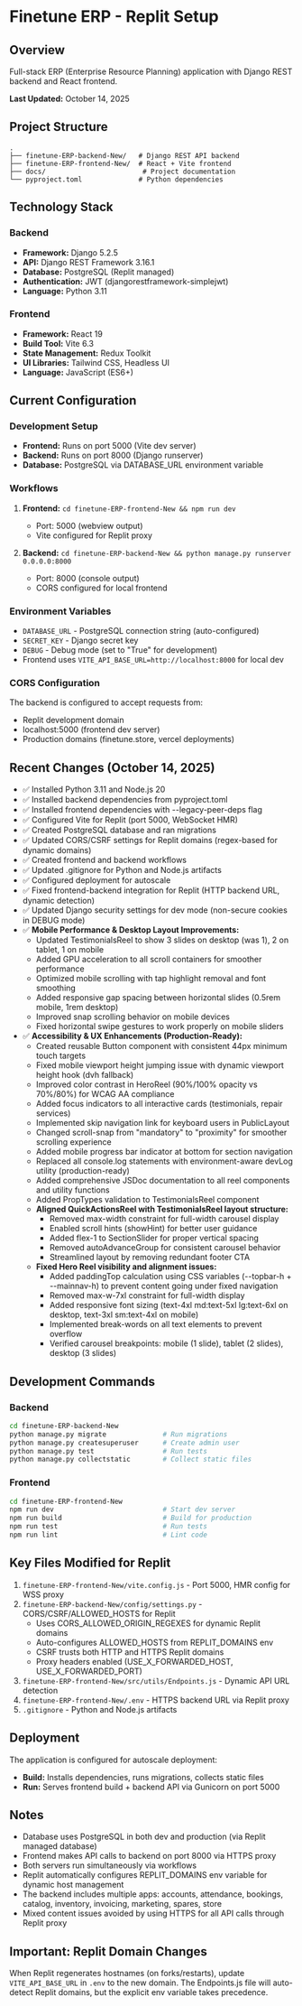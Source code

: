 # Finetune ERP - Replit Setup

## Overview
Full-stack ERP (Enterprise Resource Planning) application with Django REST backend and React frontend.

**Last Updated:** October 14, 2025

## Project Structure
```
.
├── finetune-ERP-backend-New/   # Django REST API backend
├── finetune-ERP-frontend-New/  # React + Vite frontend
├── docs/                        # Project documentation
└── pyproject.toml              # Python dependencies
```

## Technology Stack

### Backend
- **Framework:** Django 5.2.5
- **API:** Django REST Framework 3.16.1
- **Database:** PostgreSQL (Replit managed)
- **Authentication:** JWT (djangorestframework-simplejwt)
- **Language:** Python 3.11

### Frontend
- **Framework:** React 19
- **Build Tool:** Vite 6.3
- **State Management:** Redux Toolkit
- **UI Libraries:** Tailwind CSS, Headless UI
- **Language:** JavaScript (ES6+)

## Current Configuration

### Development Setup
- **Frontend:** Runs on port 5000 (Vite dev server)
- **Backend:** Runs on port 8000 (Django runserver)
- **Database:** PostgreSQL via DATABASE_URL environment variable

### Workflows
1. **Frontend:** `cd finetune-ERP-frontend-New && npm run dev`
   - Port: 5000 (webview output)
   - Vite configured for Replit proxy

2. **Backend:** `cd finetune-ERP-backend-New && python manage.py runserver 0.0.0.0:8000`
   - Port: 8000 (console output)
   - CORS configured for local frontend

### Environment Variables
- `DATABASE_URL` - PostgreSQL connection string (auto-configured)
- `SECRET_KEY` - Django secret key
- `DEBUG` - Debug mode (set to "True" for development)
- Frontend uses `VITE_API_BASE_URL=http://localhost:8000` for local dev

### CORS Configuration
The backend is configured to accept requests from:
- Replit development domain
- localhost:5000 (frontend dev server)
- Production domains (finetune.store, vercel deployments)

## Recent Changes (October 14, 2025)
- ✅ Installed Python 3.11 and Node.js 20
- ✅ Installed backend dependencies from pyproject.toml
- ✅ Installed frontend dependencies with --legacy-peer-deps flag
- ✅ Configured Vite for Replit (port 5000, WebSocket HMR)
- ✅ Created PostgreSQL database and ran migrations
- ✅ Updated CORS/CSRF settings for Replit domains (regex-based for dynamic domains)
- ✅ Created frontend and backend workflows
- ✅ Updated .gitignore for Python and Node.js artifacts
- ✅ Configured deployment for autoscale
- ✅ Fixed frontend-backend integration for Replit (HTTP backend URL, dynamic detection)
- ✅ Updated Django security settings for dev mode (non-secure cookies in DEBUG mode)
- ✅ **Mobile Performance & Desktop Layout Improvements:**
  - Updated TestimonialsReel to show 3 slides on desktop (was 1), 2 on tablet, 1 on mobile
  - Added GPU acceleration to all scroll containers for smoother performance
  - Optimized mobile scrolling with tap highlight removal and font smoothing
  - Added responsive gap spacing between horizontal slides (0.5rem mobile, 1rem desktop)
  - Improved snap scrolling behavior on mobile devices
  - Fixed horizontal swipe gestures to work properly on mobile sliders
- ✅ **Accessibility & UX Enhancements (Production-Ready):**
  - Created reusable Button component with consistent 44px minimum touch targets
  - Fixed mobile viewport height jumping issue with dynamic viewport height hook (dvh fallback)
  - Improved color contrast in HeroReel (90%/100% opacity vs 70%/80%) for WCAG AA compliance
  - Added focus indicators to all interactive cards (testimonials, repair services)
  - Implemented skip navigation link for keyboard users in PublicLayout
  - Changed scroll-snap from "mandatory" to "proximity" for smoother scrolling experience
  - Added mobile progress bar indicator at bottom for section navigation
  - Replaced all console.log statements with environment-aware devLog utility (production-ready)
  - Added comprehensive JSDoc documentation to all reel components and utility functions
  - Added PropTypes validation to TestimonialsReel component
  - **Aligned QuickActionsReel with TestimonialsReel layout structure:**
    - Removed max-width constraint for full-width carousel display
    - Enabled scroll hints (showHint) for better user guidance
    - Added flex-1 to SectionSlider for proper vertical spacing
    - Removed autoAdvanceGroup for consistent carousel behavior
    - Streamlined layout by removing redundant footer CTA
  - **Fixed Hero Reel visibility and alignment issues:**
    - Added paddingTop calculation using CSS variables (--topbar-h + --mainnav-h) to prevent content going under fixed navigation
    - Removed max-w-7xl constraint for full-width display
    - Added responsive font sizing (text-4xl md:text-5xl lg:text-6xl on desktop, text-3xl sm:text-4xl on mobile)
    - Implemented break-words on all text elements to prevent overflow
    - Verified carousel breakpoints: mobile (1 slide), tablet (2 slides), desktop (3 slides)

## Development Commands

### Backend
```bash
cd finetune-ERP-backend-New
python manage.py migrate              # Run migrations
python manage.py createsuperuser      # Create admin user
python manage.py test                 # Run tests
python manage.py collectstatic        # Collect static files
```

### Frontend
```bash
cd finetune-ERP-frontend-New
npm run dev                           # Start dev server
npm run build                         # Build for production
npm run test                          # Run tests
npm run lint                          # Lint code
```

## Key Files Modified for Replit
1. `finetune-ERP-frontend-New/vite.config.js` - Port 5000, HMR config for WSS proxy
2. `finetune-ERP-backend-New/config/settings.py` - CORS/CSRF/ALLOWED_HOSTS for Replit
   - Uses CORS_ALLOWED_ORIGIN_REGEXES for dynamic Replit domains
   - Auto-configures ALLOWED_HOSTS from REPLIT_DOMAINS env
   - CSRF trusts both HTTP and HTTPS Replit domains
   - Proxy headers enabled (USE_X_FORWARDED_HOST, USE_X_FORWARDED_PORT)
3. `finetune-ERP-frontend-New/src/utils/Endpoints.js` - Dynamic API URL detection
4. `finetune-ERP-frontend-New/.env` - HTTPS backend URL via Replit proxy
5. `.gitignore` - Python and Node.js artifacts

## Deployment
The application is configured for autoscale deployment:
- **Build:** Installs dependencies, runs migrations, collects static files
- **Run:** Serves frontend build + backend API via Gunicorn on port 5000

## Notes
- Database uses PostgreSQL in both dev and production (via Replit managed database)
- Frontend makes API calls to backend on port 8000 via HTTPS proxy
- Both servers run simultaneously via workflows
- Replit automatically configures REPLIT_DOMAINS env variable for dynamic host management
- The backend includes multiple apps: accounts, attendance, bookings, catalog, inventory, invoicing, marketing, spares, store
- Mixed content issues avoided by using HTTPS for all API calls through Replit proxy

## Important: Replit Domain Changes
When Replit regenerates hostnames (on forks/restarts), update `VITE_API_BASE_URL` in `.env` to the new domain. The Endpoints.js file will auto-detect Replit domains, but the explicit env variable takes precedence.
